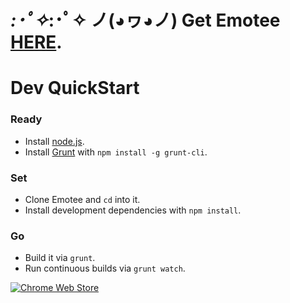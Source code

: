 # *:･ﾟ✧*:･ﾟ✧ ノ(◕ヮ◕ノ) Get Emotee [HERE](https://chrome.google.com/webstore/detail/ollfjiihaphmpjemfhmkngaajbdblbkb).

# Dev QuickStart

### Ready

- Install [node.js](http://nodejs.org).
- Install [Grunt](http://gruntjs.com) with `npm install -g grunt-cli`.

### Set

- Clone Emotee and `cd` into it.
- Install development dependencies with `npm install`.

### Go

- Build it via `grunt`.
- Run continuous builds via `grunt watch`.

[![Chrome Web Store](https://developer.chrome.com/webstore/images/ChromeWebStore_BadgeWBorder_v2_206x58.png)](https://chrome.google.com/webstore/detail/ollfjiihaphmpjemfhmkngaajbdblbkb)
